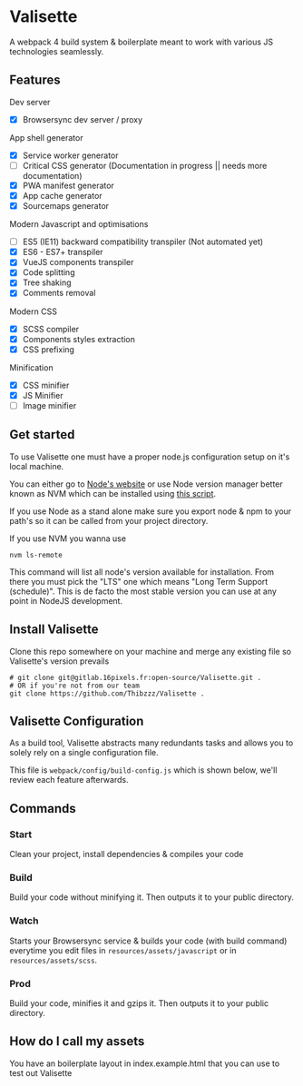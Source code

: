 # Valisette

A webpack 4 build system & boilerplate meant to work with various JS technologies seamlessly.


## Features

Dev server
- [X] Browsersync dev server / proxy

App shell generator
- [X] Service worker generator
- [ ] Critical CSS generator (Documentation in progress || needs more documentation)
- [X] PWA manifest generator
- [X] App cache generator
- [X] Sourcemaps generator

Modern Javascript and optimisations
- [ ] ES5 (IE11) backward compatibility transpiler (Not automated yet)
- [X] ES6 - ES7+ transpiler
- [X] VueJS components transpiler
- [X] Code splitting
- [X] Tree shaking
- [X] Comments removal

Modern CSS
- [X] SCSS compiler
- [X] Components styles extraction
- [X] CSS prefixing

Minification
- [X] CSS minifier
- [X] JS Minifier
- [ ] Image minifier

## Get started

To use Valisette one must have a proper node.js configuration setup on it's local machine.

You can either go to [Node's website](https://nodejs.org/en/) or use Node version manager better known as NVM which can be installed using [this script](https://github.com/creationix/nvm#install-script).

If you use Node as a stand alone make sure you export node & npm to your path's so it can be called from your project directory.

If you use NVM you wanna use 

```
nvm ls-remote
```

This command will list all node's version available for installation. From there you must pick the "LTS" one which means "Long Term Support (schedule)". This is de facto the most stable version you can use at any point in NodeJS development.

## Install Valisette

Clone this repo somewhere on your machine and merge any existing file so Valisette's version prevails

```
# git clone git@gitlab.16pixels.fr:open-source/Valisette.git .
# OR if you're not from our team
git clone https://github.com/Thibzzz/Valisette .
```

## Valisette Configuration

As a build tool, Valisette abstracts many redundants tasks and allows you to solely rely on a single configuration file.

This file is ```webpack/config/build-config.js``` which is shown below, we'll review each feature afterwards.

## Commands 

### Start

Clean your project, install dependencies & compiles your code

### Build

Build your code without minifying it. Then outputs it to your public directory.

### Watch

Starts your Browsersync service & builds your code (with build command) everytime you edit files in ```resources/assets/javascript``` or in ```resources/assets/scss```.

### Prod

Build your code, minifies it and gzips it. Then outputs it to your public directory.

## How do I call my assets 

You have an boilerplate layout in index.example.html that you can use to test out Valisette
